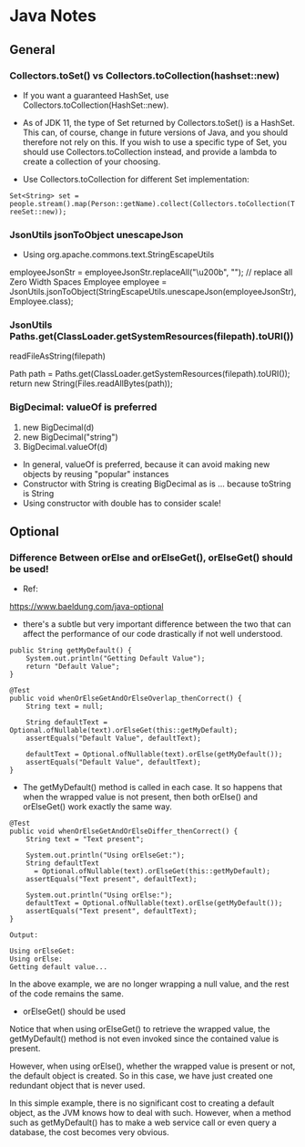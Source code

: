 
# Java Notes

## General

### Collectors.toSet() vs Collectors.toCollection(hashset::new)

- If you want a guaranteed HashSet, use Collectors.toCollection(HashSet::new).

- As of JDK 11, the type of Set returned by Collectors.toSet() is a HashSet. This can, of course, change in future versions of Java, and you should therefore not rely on this. If you wish to use a specific type of Set, you should use Collectors.toCollection instead, and provide a lambda to create a collection of your choosing.

- Use Collectors.toCollection for different Set implementation:

`Set<String> set = people.stream().map(Person::getName).collect(Collectors.toCollection(TreeSet::new));`

### JsonUtils jsonToObject unescapeJson
- Using org.apache.commons.text.StringEscapeUtils

employeeJsonStr = employeeJsonStr.replaceAll("\u200b", ""); // replace all Zero Width Spaces
Employee employee = JsonUtils.jsonToObject(StringEscapeUtils.unescapeJson(employeeJsonStr), Employee.class);

### JsonUtils Paths.get(ClassLoader.getSystemResources(filepath).toURI())

readFileAsString(filepath)

Path path = Paths.get(ClassLoader.getSystemResources(filepath).toURI());
return new String(Files.readAllBytes(path));

### BigDecimal: valueOf is preferred

1. new BigDecimal(d)
2. new BigDecimal("string")
3. BigDecimal.valueOf(d)

- In general, valueOf is preferred, because it can avoid making new objects by reusing "popular" instances
- Constructor with String is creating BigDecimal as is ... because toString is String
- Using constructor with double has to consider scale!

## Optional

### Difference Between orElse and orElseGet(), orElseGet() should be used!

- Ref:

https://www.baeldung.com/java-optional

- there's a subtle but very important difference between the two that can affect the performance of our code drastically if not well understood.

```
public String getMyDefault() {
    System.out.println("Getting Default Value");
    return "Default Value";
}

@Test
public void whenOrElseGetAndOrElseOverlap_thenCorrect() {
    String text = null;

    String defaultText = Optional.ofNullable(text).orElseGet(this::getMyDefault);
    assertEquals("Default Value", defaultText);

    defaultText = Optional.ofNullable(text).orElse(getMyDefault());
    assertEquals("Default Value", defaultText);
}

```

- The getMyDefault() method is called in each case. It so happens that when the wrapped value is not present, then both orElse() and orElseGet() work exactly the same way.

```
@Test
public void whenOrElseGetAndOrElseDiffer_thenCorrect() {
    String text = "Text present";

    System.out.println("Using orElseGet:");
    String defaultText 
      = Optional.ofNullable(text).orElseGet(this::getMyDefault);
    assertEquals("Text present", defaultText);

    System.out.println("Using orElse:");
    defaultText = Optional.ofNullable(text).orElse(getMyDefault());
    assertEquals("Text present", defaultText);
}

Output:

Using orElseGet:
Using orElse:
Getting default value...

```

In the above example, we are no longer wrapping a null value, and the rest of the code remains the same.  

- orElseGet() should be used

Notice that when using orElseGet() to retrieve the wrapped value, the getMyDefault() method is not even invoked since the contained value is present.

However, when using orElse(), whether the wrapped value is present or not, the default object is created. So in this case, we have just created one redundant object that is never used.

In this simple example, there is no significant cost to creating a default object, as the JVM knows how to deal with such. However, when a method such as getMyDefault() has to make a web service call or even query a database, the cost becomes very obvious.





